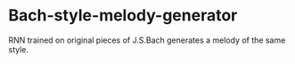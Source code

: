 # Bach-style-melody-generator
RNN trained on original pieces of J.S.Bach generates a melody of the same style.
